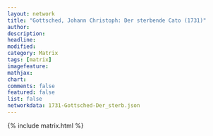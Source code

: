 ```yaml
---
layout: network
title: "Gottsched, Johann Christoph: Der sterbende Cato (1731)"
author:
description:
headline:
modified:
category: Matrix
tags: [matrix]
imagefeature: 
mathjax: 
chart: 
comments: false
featured: false
list: false
networkdata: 1731-Gottsched-Der_sterb.json
---
```

{% include matrix.html %}
